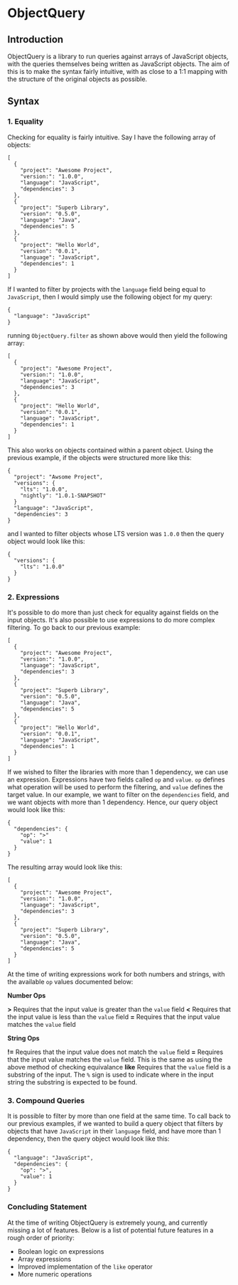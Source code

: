 # ObjectQuery

## Introduction

ObjectQuery is a library to run queries against arrays of JavaScript objects, with the queries themselves being written as JavaScript objects. The aim of this is to make the syntax fairly intuitive, with as close to a 1:1 mapping with the structure of the original objects as possible.

<!-- Commented out until package is deployed to npm

## Installing and Running

Install the project by running the following:

~~~
npm install objectquery
~~~

You can then filter arrays of Objects as follows:

~~~
const ObjectQuery = require("objectquery");

let output = ObjectQuery.filter({ /* query object */ }, [ /* array of objects to filter */ ]);
~~~ -->

## Syntax

### 1. Equality

Checking for equality is fairly intuitive. Say I have the following array of objects:

~~~
[
  {
    "project": "Awesome Project",
    "version:": "1.0.0",
    "language": "JavaScript",
    "dependencies": 3
  },
  {
    "project": "Superb Library",
    "version": "0.5.0",
    "language": "Java",
    "dependencies": 5
  },
  {
    "project": "Hello World",
    "version": "0.0.1",
    "language": "JavaScript",
    "dependencies": 1
  }
]
~~~

If I wanted to filter by projects with the `language` field being equal to `JavaScript`, then I would simply use the following object for my query:

~~~
{
  "language": "JavaScript"
}
~~~

running `ObjectQuery.filter` as shown above would then yield the following array:

~~~
[
  {
    "project": "Awesome Project",
    "version:": "1.0.0",
    "language": "JavaScript",
    "dependencies": 3
  },
  {
    "project": "Hello World",
    "version": "0.0.1",
    "language": "JavaScript",
    "dependencies": 1
  }
]
~~~

This also works on objects contained within a parent object. Using the previous example, if the objects were structured more like this:

~~~
{
  "project": "Awsome Project",
  "versions": {
    "lts": "1.0.0",
    "nightly": "1.0.1-SNAPSHOT"
  }
  "language": "JavaScript",
  "dependencies": 3
}
~~~

and I wanted to filter objects whose LTS version was `1.0.0` then the query object would look like this:

~~~
{
  "versions": {
    "lts": "1.0.0"
  }
}
~~~

### 2. Expressions

It's possible to do more than just check for equality against fields on the input objects. It's also possible to use expressions to do more complex filtering. To go back to our previous example:

~~~
[
  {
    "project": "Awesome Project",
    "version:": "1.0.0",
    "language": "JavaScript",
    "dependencies": 3
  },
  {
    "project": "Superb Library",
    "version": "0.5.0",
    "language": "Java",
    "dependencies": 5
  },
  {
    "project": "Hello World",
    "version": "0.0.1",
    "language": "JavaScript",
    "dependencies": 1
  }
]
~~~

If we wished to filter the libraries with more than 1 dependency, we can use an expression. Expressions have two fields called `op` and `value`. `op` defines what operation will be used to perform the filtering, and `value` defines the target value. In our example, we want to filter on the `dependencies` field, and we want objects with more than 1 dependency. Hence, our query object would look like this:

~~~
{
  "dependencies": {
    "op": ">"
    "value": 1
  }
}
~~~

The resulting array would look like this:

~~~
[
  {
    "project": "Awesome Project",
    "version:": "1.0.0",
    "language": "JavaScript",
    "dependencies": 3
  },
  {
    "project": "Superb Library",
    "version": "0.5.0",
    "language": "Java",
    "dependencies": 5
  }
]
~~~

At the time of writing expressions work for both numbers and strings, with the available `op` values documented below:

**Number Ops**

**>** Requires that the input value is greater than the `value` field
**<** Requires that the input value is less than the `value` field
**=** Requires that the input value matches the `value` field

**String Ops**

**!=** Requires that the input value does not match the `value` field
**=** Requires that the input value matches the `value` field. This is the same as using the above method of checking equivalance
**like** Requires that the `value` field is a substring of the input. The `%` sign is used to indicate where in the input string the substring is expected to be found.

### 3. Compound Queries

It is possible to filter by more than one field at the same time. To call back to our previous examples, if we wanted to build a query object that filters by objects that have `JavaScript` in their `language` field, and have more than 1 dependency, then the query object would look like this:

~~~
{
  "language": "JavaScript",
  "dependencies": {
    "op": ">",
    "value": 1
  }
}
~~~

### Concluding Statement

At the time of writing ObjectQuery is extremely young, and currently missing a lot of features. Below is a list of potential future features in a rough order of priority:

* Boolean logic on expressions
* Array expressions
* Improved implementation of the `like` operator
* More numeric operations